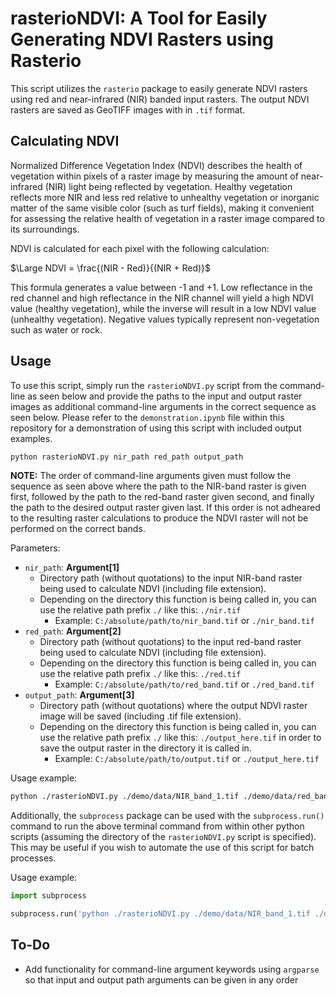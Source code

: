 # rasterioNDVI: A Tool for Easily Generating NDVI Rasters using Rasterio

This script utilizes the `rasterio` package to easily generate NDVI rasters using red and near-infrared (NIR) banded input rasters. The output NDVI rasters are saved as GeoTIFF images with in `.tif` format.

## Calculating NDVI
Normalized Difference Vegetation Index (NDVI) describes the health of vegetation within pixels of a raster image by measuring the amount of near-infrared (NIR) light being reflected by vegetation. Healthy vegetation reflects more NIR and less red relative to unhealthy vegetation or inorganic matter of the same visible color (such as turf fields), making it convenient for assessing the relative health of vegetation in a raster image compared to its surroundings.

NDVI is calculated for each pixel with the following calculation:

$\Large NDVI = \frac{(NIR - Red)}{(NIR + Red)}$

This formula generates a value between -1 and +1. Low reflectance in the red channel and high reflectance in the NIR channel will yield a high NDVI value (healthy vegetation), while the inverse will result in a low NDVI value (unhealthy vegetation). Negative values typically represent non-vegetation such as water or rock.

## Usage
To use this script, simply run the `rasterioNDVI.py` script from the command-line as seen below and provide the paths to the input and output raster images as additional command-line arguments in the correct sequence as seen below. Please refer to the `demonstration.ipynb` file within this repository for a demonstration of using this script with included output examples.

```Bash
python rasterioNDVI.py nir_path red_path output_path
```

**NOTE:** The order of command-line arguments given must follow the sequence as seen above where the path to the NIR-band raster is given first, followed by the path to the red-band raster given second, and finally the path to the desired output raster given last. If this order is not adheared to the resulting raster calculations to produce the NDVI raster will not be performed on the correct bands.

Parameters:
- `nir_path`: **Argument[1]**
    - Directory path (without quotations) to the input NIR-band raster being used to calculate NDVI (including file extension).
    - Depending on the directory this function is being called in, you can use the relative path prefix `./` like this: `./nir.tif`
        - Example: `C:/absolute/path/to/nir_band.tif` or `./nir_band.tif`
- `red_path`: **Argument[2]**
    - Directory path (without quotations) to the input red-band raster being used to calculate NDVI (including file extension).
    - Depending on the directory this function is being called in, you can use the relative path prefix `./` like this: `./red.tif`
        - Example: `C:/absolute/path/to/red_band.tif` or `./red_band.tif`
- `output_path`: **Argument[3]**
    - Directory path (without quotations) where the output NDVI raster image will be saved (including .tif file extension).
    - Depending on the directory this function is being called in, you can use the relative path prefix `./` like this: `./output_here.tif` in order to save the output raster in the directory it is called in.
        - Example: `C:/absolute/path/to/output.tif` or `./output_here.tif`

Usage example:
```Bash
python ./rasterioNDVI.py ./demo/data/NIR_band_1.tif ./demo/data/red_band_1.tif ./demo/data/ndvi_1.tif
```

Additionally, the `subprocess` package can be used with the `subprocess.run()` command to run the above terminal command from within other python scripts (assuming the directory of the `rasterioNDVI.py` script is specified). This may be useful if you wish to automate the use of this script for batch processes.

Usage example:
```python
import subprocess

subprocess.run('python ./rasterioNDVI.py ./demo/data/NIR_band_1.tif ./demo/data/red_band_1.tif ./demo/data/ndvi_1.tif')
```

## To-Do
- Add functionality for command-line argument keywords using `argparse` so that input and output path arguments can be given in any order